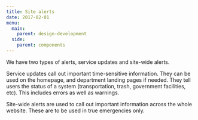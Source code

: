 ```yaml
---
title: Site alerts
date: 2017-02-01
menu:
  main:
    parent: design-development
  side:
    parent: components
---
```


We have two types of alerts, service updates and site-wide alerts.

Service updates call out important time-sensitive information. They can be used on the homepage, and department landing pages if needed. They tell users the status of a system (transportation, trash, government facilities, etc). This includes errors as well as warnings.

Site-wide alerts are used to call out important information across the whole website. These are to be used in true emergencies only.
